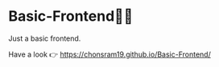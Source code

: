 ﻿# Basic-Frontend🧑‍💻

Just a basic frontend. 

Have a look 👉   https://chonsram19.github.io/Basic-Frontend/
